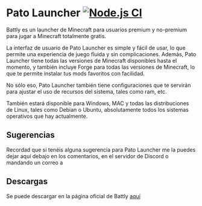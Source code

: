 # Pato Launcher [![Node.js CI](https://github.com/1ly4s0/battlylauncher/actions/workflows/build.yml/badge.svg)](https://github.com/1ly4s0/battlylauncher/actions/workflows/build.yml)



Battly es un launcher de Minecraft para usuarios premium y no-premium para jugar a Minecraft totalmente gratis.

La interfaz de usuario de Pato Launcher es simple y fácil de usar, lo que permite una experiencia de juego fluida y sin complicaciones. Además, Pato Launcher tiene todas las versiones de Minecraft disponibles hasta el momento, y también incluye Forge para todas las versiones de Minecraft, lo que te permite instalar tus mods favoritos con facilidad.

No sólo eso, Pato Launcher también tiene configuraciones que te servirán para ajustar el uso de recursos del sistema, tales como ram, etc.

También estará disponible para Windows, MAC y todas las distribuciones de Linux, tales como Debian o Ubuntu, absolutamente todos los sistemas operativos que hay actualmente.




## Sugerencias
Recordad que si tenéis alguna sugerencia para Pato Launcher me la puedes dejar aquí debajo en los comentarios, en el servidor de Discord o mandando un correo a 



## Descargas
Se puede descargar en la página oficial de Battly [aquí]()

